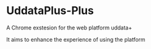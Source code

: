# UddataPlus-Plus
A Chrome exstesion for the web platform uddata+

It aims to enhance the experience of using the platform
